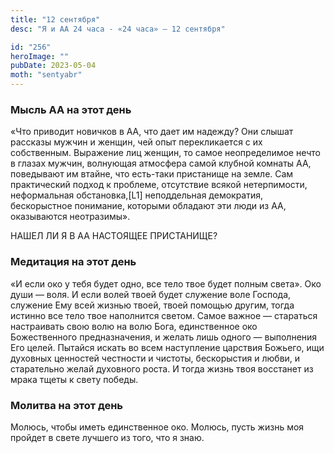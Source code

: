 ```yaml
---
title: "12 сентября"
desc: "Я и АА 24 часа - «24 часа» — 12 сентября"

id: "256"
heroImage: ""
pubDate: 2023-05-04
moth: "sentyabr"
---
```


### Мысль АА на этот день

«Что приводит новичков в АА, что дает им надежду? Они слышат рассказы мужчин и
женщин, чей опыт перекликается с их собственным. Выражение лиц женщин, то
самое неопределимое нечто в глазах мужчин, волнующая атмосфера самой клубной
комнаты АА, поведывают им втайне, что есть-таки пристанище на земле. Сам
практический подход к проблеме, отсутствие всякой нетерпимости, неформальная
обстановка,[L1] неподдельная демократия, бескорыстное понимание, которыми
обладают эти люди из АА, оказываются неотразимы».

НАШЕЛ ЛИ Я В АА НАСТОЯЩЕЕ ПРИСТАНИЩЕ?

### Медитация на этот день

«И если око у тебя будет одно, все тело твое будет полным света». Око души —
воля. И если волей твоей будет служение воле Господа, служение Ему всей жизнью
твоей, твоей помощью другим, тогда истинно все тело твое наполнится светом.
Самое важное — стараться настраивать свою волю на волю Бога, единственное око
Божественного предназначения, и желать лишь одного — выполнения Его целей.
Пытайся искать во всем наступление царствия Божьего, ищи духовных ценностей
честности и чистоты, бескорыстия и любви, и старательно желай духовного роста.
И тогда жизнь твоя восстанет из мрака тщеты к свету победы.

### Молитва на этот день

Молюсь, чтобы иметь единственное око. Молюсь, пусть жизнь моя пройдет в свете
лучшего из того, что я знаю.
